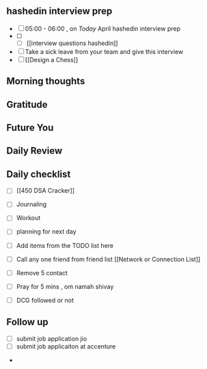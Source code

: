 ## hashedin interview prep
- [ ]  05:00 - 06:00 , on *Today* April hashedin interview prep
- [ ] - [ ] [[interview questions hashedin]]
- [ ] Take a sick leave from your team and give this interview 
- [ ] [[Design a Chess]]
## Morning thoughts
## Gratitude
## Future You
## Daily Review  

## Daily checklist
- [ ] [[450 DSA Cracker]]
- [ ] Journaling
- [ ] Workout
- [ ] planning for next day
- [ ] Add items from the TODO list here
- [ ] Call any one friend from friend list [[Network or Connection List]]
- [ ] Remove 5 contact
- [ ] Pray for 5 mins , om namah shivay
- [ ] DCG followed or not 



## Follow up

- [ ] submit job application jio
- [ ] submit job applicaiton at accenture
- 